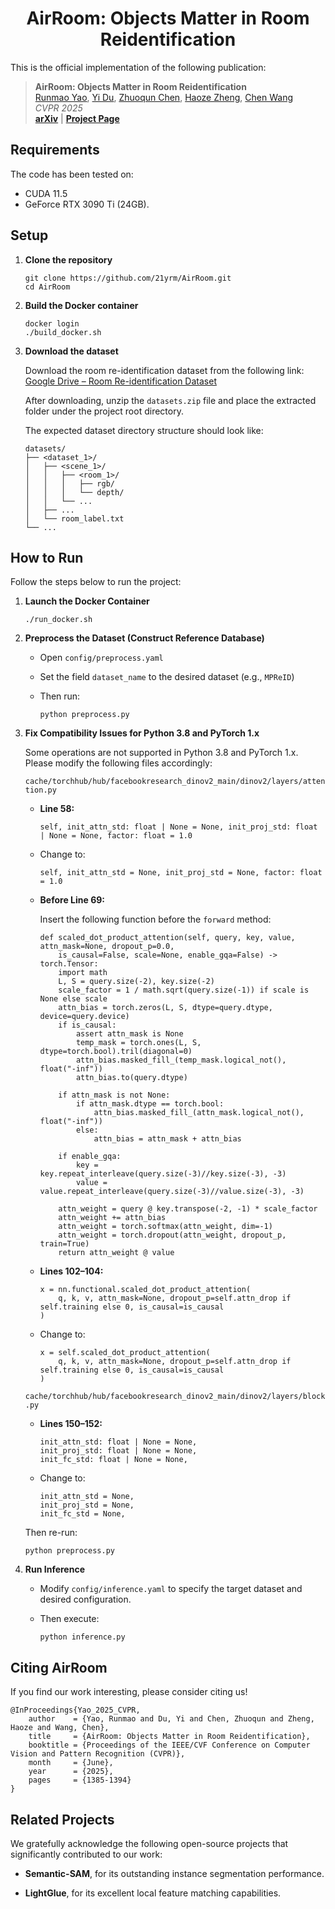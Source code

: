 # <center> AirRoom: Objects Matter in Room Reidentification

This is the official implementation of the following publication:

> **AirRoom: Objects Matter in Room Reidentification**  
> [Runmao Yao](https://21yrm.github.io/), [Yi Du](https://sairlab.org/yid/), [Zhuoqun Chen](https://sairlab.org/zhuoqunc/), [Haoze Zheng](https://sairlab.org/haozez/), [Chen Wang](https://sairlab.org/chenw/)  
> *CVPR 2025*  
> **[arXiv](https://arxiv.org/abs/2503.01130)** | **[Project Page](https://sairlab.org/airroom/)**

## Requirements

The code has been tested on:

- CUDA 11.5
- GeForce RTX 3090 Ti (24GB).

## Setup

1. **Clone the repository**

    ```
    git clone https://github.com/21yrm/AirRoom.git
    cd AirRoom
    ```

2. **Build the Docker container**

    ```
    docker login
    ./build_docker.sh
    ```

3. **Download the dataset**

    Download the room re-identification dataset from the following link: [Google Drive – Room Re-identification Dataset](https://drive.google.com/drive/folders/1Qc-53BXzKZDBVpaVtpaep-37zQpfQDcJ)

    After downloading, unzip the `datasets.zip` file and place the extracted folder under the project root directory.

    The expected dataset directory structure should look like:

    ```
    datasets/
    ├── <dataset_1>/
    │   ├── <scene_1>/
    │   │   ├── <room_1>/
    │   │   │   ├── rgb/
    │   │   │   └── depth/
    │   │   └── ...
    │   ├── ...
    │   └── room_label.txt
    └── ...
    ```

## How to Run

Follow the steps below to run the project:

1. **Launch the Docker Container**

    ```
    ./run_docker.sh
    ```

2. **Preprocess the Dataset (Construct Reference Database)**

    - Open `config/preprocess.yaml`

    - Set the field `dataset_name` to the desired dataset (e.g., `MPReID`)

    - Then run:

        ```
        python preprocess.py
        ```

3. **Fix Compatibility Issues for Python 3.8 and PyTorch 1.x**

    Some operations are not supported in Python 3.8 and PyTorch 1.x. Please modify the following files accordingly:
    
    `cache/torchhub/hub/facebookresearch_dinov2_main/dinov2/layers/attention.py` 
    
    - **Line 58:**
        ```
        self, init_attn_std: float | None = None, init_proj_std: float | None = None, factor: float = 1.0
        ```
    - Change to:
        ```
        self, init_attn_std = None, init_proj_std = None, factor: float = 1.0
        ```
    
    - **Before Line 69:**

        Insert the following function before the `forward` method:

        ```
        def scaled_dot_product_attention(self, query, key, value, attn_mask=None, dropout_p=0.0,
            is_causal=False, scale=None, enable_gqa=False) -> torch.Tensor:
            import math
            L, S = query.size(-2), key.size(-2)
            scale_factor = 1 / math.sqrt(query.size(-1)) if scale is None else scale
            attn_bias = torch.zeros(L, S, dtype=query.dtype, device=query.device)
            if is_causal:
                assert attn_mask is None
                temp_mask = torch.ones(L, S, dtype=torch.bool).tril(diagonal=0)
                attn_bias.masked_fill_(temp_mask.logical_not(), float("-inf"))
                attn_bias.to(query.dtype)

            if attn_mask is not None:
                if attn_mask.dtype == torch.bool:
                    attn_bias.masked_fill_(attn_mask.logical_not(), float("-inf"))
                else:
                    attn_bias = attn_mask + attn_bias

            if enable_gqa:
                key = key.repeat_interleave(query.size(-3)//key.size(-3), -3)
                value = value.repeat_interleave(query.size(-3)//value.size(-3), -3)

            attn_weight = query @ key.transpose(-2, -1) * scale_factor
            attn_weight += attn_bias
            attn_weight = torch.softmax(attn_weight, dim=-1)
            attn_weight = torch.dropout(attn_weight, dropout_p, train=True)
            return attn_weight @ value
        ```
    
    - **Lines 102–104:**
        ```
        x = nn.functional.scaled_dot_product_attention(
            q, k, v, attn_mask=None, dropout_p=self.attn_drop if self.training else 0, is_causal=is_causal
        )
        ```
    - Change to:
        ```
        x = self.scaled_dot_product_attention(
            q, k, v, attn_mask=None, dropout_p=self.attn_drop if self.training else 0, is_causal=is_causal
        )
        ```
    
    `cache/torchhub/hub/facebookresearch_dinov2_main/dinov2/layers/block.py`

    - **Lines 150–152:**
        ```
        init_attn_std: float | None = None,
        init_proj_std: float | None = None,
        init_fc_std: float | None = None,
        ```
    - Change to:
        ```
        init_attn_std = None,
        init_proj_std = None,
        init_fc_std = None,
        ```
    
    Then re-run:

    ```
    python preprocess.py
    ```

4. **Run Inference**

    - Modify `config/inference.yaml` to specify the target dataset and desired configuration.

    - Then execute:

        ```
        python inference.py
        ```


## Citing AirRoom

If you find our work interesting, please consider citing us!

```
@InProceedings{Yao_2025_CVPR,
    author    = {Yao, Runmao and Du, Yi and Chen, Zhuoqun and Zheng, Haoze and Wang, Chen},
    title     = {AirRoom: Objects Matter in Room Reidentification},
    booktitle = {Proceedings of the IEEE/CVF Conference on Computer Vision and Pattern Recognition (CVPR)},
    month     = {June},
    year      = {2025},
    pages     = {1385-1394}
}
```

## Related Projects

We gratefully acknowledge the following open-source projects that significantly contributed to our work:

- **Semantic-SAM**, for its outstanding instance segmentation performance.

- **LightGlue**, for its excellent local feature matching capabilities.

